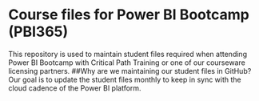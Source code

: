 # Course files for Power BI Bootcamp (PBI365)
This repository is used to maintain student files required when attending Power BI Bootcamp with Critical Path Training or one of our courseware licensing partners. 
##Why are we maintaining our student files in GitHub?
Our goal is to update the student files monthly to keep in sync with the cloud cadence of the Power BI platform.
